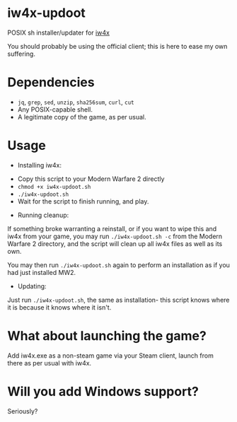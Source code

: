 # iw4x-updoot
POSIX sh installer/updater for [iw4x](https://iw4x.dev/)

You should probably be using the official client; this is here to ease my own suffering.

# Dependencies
- `jq`, `grep`, `sed`, `unzip`, `sha256sum`, `curl`, `cut`
- Any POSIX-capable shell.
- A legitimate copy of the game, as per usual.

# Usage
- Installing iw4x:

* Copy this script to your Modern Warfare 2 directly
* `chmod +x iw4x-updoot.sh`
* `./iw4x-updoot.sh`
* Wait for the script to finish running, and play.

- Running cleanup:

If something broke warranting a reinstall, or if you want to wipe this and iw4x from your game, you may run `./iw4x-updoot.sh -c` from the Modern Warfare 2 directory, and the script will clean up all iw4x files as well as its own.

You may then run `./iw4x-updoot.sh` again to perform an installation as if you had just installed MW2.

- Updating:

Just run `./iw4x-updoot.sh`, the same as installation- this script knows where it is because it knows where it isn't.

# What about launching the game?
Add iw4x.exe as a non-steam game via your Steam client, launch from there as per usual with iw4x.

# Will you add Windows support?
Seriously?
